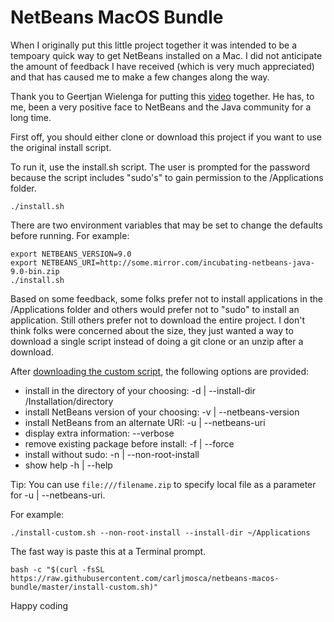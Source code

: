 # NetBeans MacOS Bundle

When I originally put this little project together it was intended to be a tempoary quick way to get NetBeans installed on a Mac.  I did not anticipate the amount of feedback I have received (which is very much appreciated) and that has caused me to make a few changes along the way.


Thank you to Geertjan Wielenga for putting this [video](https://www.youtube.com/watch?v=I8gdC7BBtbs) together.  He has, to me, been a very positive face to NetBeans and the Java community for a long time.


First off, you should either clone or download this project if you want to use the original install script.

To run it, use the install.sh script.  The user is prompted for the password because the script includes "sudo's" to gain permission to the /Applications folder.

```
./install.sh
```

There are two environment variables that may be set to change the defaults before running.
For example:

```
export NETBEANS_VERSION=9.0
export NETBEANS_URI=http://some.mirror.com/incubating-netbeans-java-9.0-bin.zip
./install.sh
```

Based on some feedback, some folks prefer not to install applications in the /Applications folder and others would prefer not to "sudo" to install an application.  Still others prefer not to download the entire project.  I don't think folks were concerned about the size, they just wanted a way to download a single script instead of doing a git clone or an unzip after a download.

After [downloading the custom script](https://github.com/carljmosca/netbeans-macos-bundle/blob/master/install-custom.sh), the following options are provided:

* install in the directory of your choosing: -d | --install-dir /Installation/directory
* install NetBeans version of your choosing: -v | --netbeans-version <version>
* install NetBeans from an alternate URI: -u | --netbeans-uri <URI> 
* display extra information: --verbose
* remove existing package before install: -f | --force
* install without sudo: -n | --non-root-install
* show help -h | --help

Tip: You can use `file:///filename.zip` to specify local file as a parameter for -u | --netbeans-uri.

For example:

```
./install-custom.sh --non-root-install --install-dir ~/Applications
```

The fast way is paste this at a Terminal prompt.

```
bash -c "$(curl -fsSL https://raw.githubusercontent.com/carljmosca/netbeans-macos-bundle/master/install-custom.sh)"
```

Happy coding
